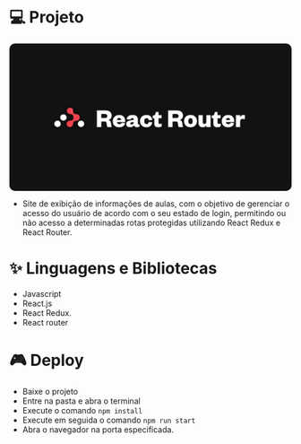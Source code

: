 # 💻 Projeto

<p align="center" style="display: flex; align-items: flex-start; justify-content: center">
  <img alt="versão 1 do projeto" title="#portfolio" src=".github/logo.png" style="border-radius: 10px">
</p>  

- Site de exibição de informações de aulas, com o objetivo de gerenciar o acesso do usuário de acordo com o seu estado de login, permitindo ou não acesso a determinadas rotas protegidas utilizando React Redux e React Router.

# ✨ Linguagens e Bibliotecas

- Javascript
- React.js
- React Redux.
- React router

# 🎮 Deploy

- Baixe o projeto
- Entre na pasta e abra o terminal
- Execute o comando `npm install`
- Execute em seguida o comando `npm run start`
- Abra o navegador na porta especificada.
